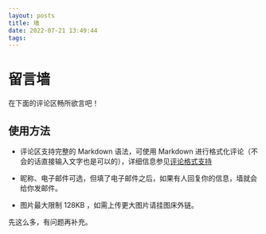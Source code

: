 ```yaml
---
layout: posts
title: 墙
date: 2022-07-21 13:49:44
tags:
---
```


# 留言墙

在下面的评论区畅所欲言吧！

## 使用方法

- 评论区支持完整的 Markdown 语法，可使用 Markdown 进行格式化评论（不会的话直接输入文字也是可以的），详细信息参见[评论格式支持](https://waline.js.org/cookbook/syntax.html)

- 昵称、电子邮件可选，但填了电子邮件之后，如果有人回复你的信息，墙就会给你发邮件。

- 图片最大限制 128KB ，如需上传更大图片请挂图床外链。

先这么多，有问题再补充。
